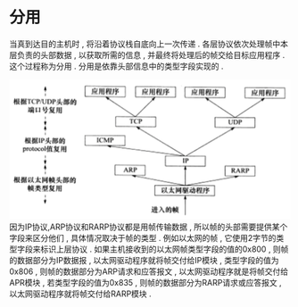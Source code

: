 # 分用

当真到达目的主机时 , 将沿着协议栈自底向上一次传递 . 各层协议依次处理帧中本层负责的头部数据 , 以获取所需的信息 , 并最终将处理后的帧交给目标应用程序 . 这个过程称为分用 . 分用是依靠头部信息中的类型字段实现的 .

![](/assets/fenyong.png)因为IP协议,ARP协议和RARP协议都是用帧传输数据 , 所以帧的头部需要提供某个字段来区分他们 , 具体情况取决于帧的类型 . 例如以太网的帧 , 它使用2字节的类型字段来标识上层协议 . 如果主机接收到的以太网帧类型字段的值的0x800 , 则帧的数据部分为IP数据报 , 以太网驱动程序就将帧交付给IP模块 , 类型字段的值为0x806 , 则帧的数据部分为ARP请求和应答报文 , 以太网驱动程序就是将帧交付给APR模块 , 若类型字段的值为0x835 , 则帧的数据部分为RARP请求或应答报文 , 以太网驱动程序就将帧交付给RARP模块 .  

